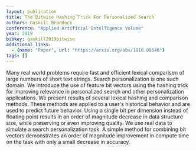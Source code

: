 ```yaml
---
layout: publication
title: The Bitwise Hashing Trick For Personalized Search
authors: Gaskill Braddock
conference: "Applied Artificial Intelligence Volume"
year: 2019
bibkey: gaskill2019bitwise
additional_links:
  - {name: "Paper", url: "https://arxiv.org/abs/1910.08646"}
tags: []
---
```

Many real world problems require fast and efficient lexical comparison of large numbers of short text strings. Search personalization is one such domain. We introduce the use of feature bit vectors using the hashing trick for improving relevance in personalized search and other personalization applications. We present results of several lexical hashing and comparison methods. These methods are applied to a user's historical behavior and are used to predict future behavior. Using a single bit per dimension instead of floating point results in an order of magnitude decrease in data structure size, while preserving or even improving quality. We use real data to simulate a search personalization task. A simple method for combining bit vectors demonstrates an order of magnitude improvement in compute time on the task with only a small decrease in accuracy.
